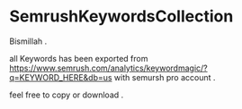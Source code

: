 # SemrushKeywordsCollection
Bismillah . 

all Keywords has been exported from https://www.semrush.com/analytics/keywordmagic/?q=KEYWORD_HERE&db=us with semursh pro account .

feel free to copy or download .
